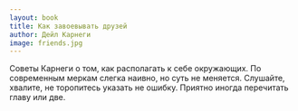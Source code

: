 ```yaml
---
layout: book
title: Как завоевывать друзей
author: Дейл Карнеги
image: friends.jpg
---
```


Советы Карнеги о том, как располагать к себе окружающих. По современным меркам
слегка наивно, но суть не меняется. Слушайте, хвалите, не торопитесь указать не
ошибку. Приятно иногда перечитать главу или две.
